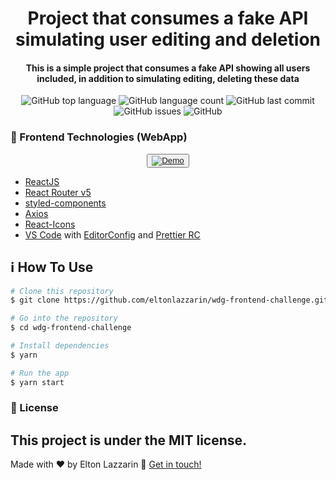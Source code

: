 <h1 align="center">
    <img alt="" src="" />
    <br>
    Project that consumes a fake API simulating user editing and deletion
</h1>

<h4 align="center">
  This is a simple project that consumes a fake API showing all users included, in addition to simulating editing, deleting these data
</h4>
<p align="center">
  <img alt="GitHub top language" src="https://img.shields.io/github/languages/top/eltonlazzarin/wdg-frontend-challenge">

  <img alt="GitHub language count" src="https://img.shields.io/github/languages/count/eltonlazzarin/wdg-frontend-challenge">

  <img alt="GitHub last commit" src="https://img.shields.io/github/last-commit/eltonlazzarin/wdg-frontend-challenge">

  <img alt="GitHub issues" src="https://img.shields.io/github/issues/eltonlazzarin/wdg-frontend-challenge">

  <img alt="GitHub" src="https://img.shields.io/github/license/eltonlazzarin/wdg-frontend-challenge">

### :rocket: Frontend Technologies (WebApp)

<p align="center">
  <button><a href="https://github-search-repo-app.netlify.com/"><img alt="Demo" src="https://github.com/eltonlazzarin/reactjs-rocketfy-app/blob/master/screenshot/demo.png" target="_blank"></img></a></button>

- [ReactJS](https://reactjs.org/)
- [React Router v5](https://github.com/ReactTraining/react-router)
- [styled-components](https://www.styled-components.com/)
- [Axios](https://github.com/axios/axios)
- [React-Icons](http://react-icons.github.io/react-icons/)
- [VS Code](https://code.visualstudio.com) with [EditorConfig](https://marketplace.visualstudio.com/items?itemName=EditorConfig.EditorConfig) and [Prettier RC](https://github.com/prettier/prettier)

## :information_source: How To Use

```bash
# Clone this repository
$ git clone https://github.com/eltonlazzarin/wdg-frontend-challenge.git

# Go into the repository
$ cd wdg-frontend-challenge

# Install dependencies
$ yarn

# Run the app
$ yarn start
```

### :memo: License

This project is under the MIT license.
---

Made with ♥ by Elton Lazzarin :wave: [Get in touch!](https://www.linkedin.com/in/eltonlazzarin/)
